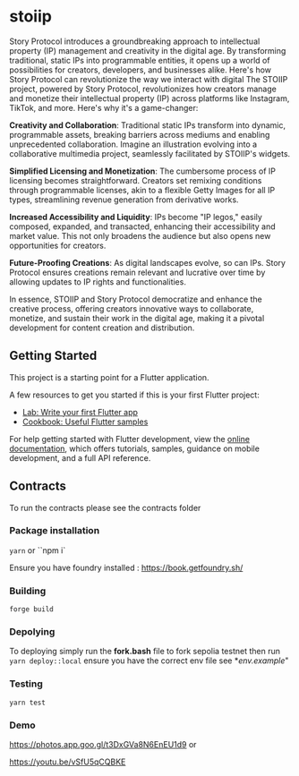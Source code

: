 # stoiip

Story Protocol introduces a groundbreaking approach to intellectual property (IP) management and creativity in the digital age. By transforming traditional, static IPs into programmable entities, it opens up a world of possibilities for creators, developers, and businesses alike. Here's how Story Protocol can revolutionize the way we interact with digital The STOIIP project, powered by Story Protocol, revolutionizes how creators manage and monetize their intellectual property (IP) across platforms like Instagram, TikTok, and more. Here's why it's a game-changer:

**Creativity and Collaboration**: Traditional static IPs transform into dynamic, programmable assets, breaking barriers across mediums and enabling unprecedented collaboration. Imagine an illustration evolving into a collaborative multimedia project, seamlessly facilitated by STOIIP's widgets.

**Simplified Licensing and Monetization**: The cumbersome process of IP licensing becomes straightforward. Creators set remixing conditions through programmable licenses, akin to a flexible Getty Images for all IP types, streamlining revenue generation from derivative works.

**Increased Accessibility and Liquidity**: IPs become "IP legos," easily composed, expanded, and transacted, enhancing their accessibility and market value. This not only broadens the audience but also opens new opportunities for creators.

**Future-Proofing Creations**: As digital landscapes evolve, so can IPs. Story Protocol ensures creations remain relevant and lucrative over time by allowing updates to IP rights and functionalities.

In essence, STOIIP and Story Protocol democratize and enhance the creative process, offering creators innovative ways to collaborate, monetize, and sustain their work in the digital age, making it a pivotal development for content creation and distribution.

## Getting Started

This project is a starting point for a Flutter application.

A few resources to get you started if this is your first Flutter project:

- [Lab: Write your first Flutter app](https://docs.flutter.dev/get-started/codelab)
- [Cookbook: Useful Flutter samples](https://docs.flutter.dev/cookbook)

For help getting started with Flutter development, view the
[online documentation](https://docs.flutter.dev/), which offers tutorials,
samples, guidance on mobile development, and a full API reference.

## Contracts

To run the contracts please see the contracts folder

### Package installation

`yarn` or ``npm i`

Ensure you have foundry installed : https://book.getfoundry.sh/

### Building

`forge build`

### Depolying

To deploying simply run the **fork.bash** file to fork sepolia testnet then run `yarn deploy::local` ensure you have the correct env file see \*_env.example_"

### Testing

`yarn test`

### Demo

https://photos.app.goo.gl/t3DxGVa8N6EnEU1d9
or

https://youtu.be/vSfU5qCQBKE
